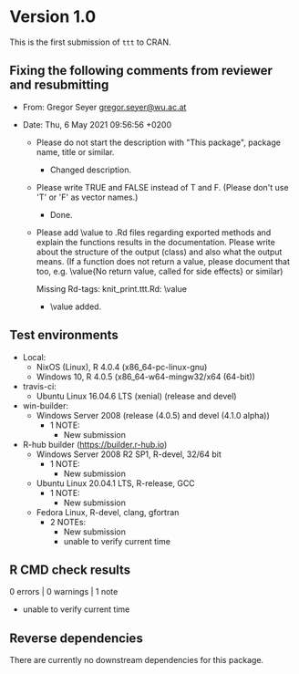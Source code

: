 # Version 1.0

This is the first submission of `ttt` to CRAN.

## Fixing the following comments from reviewer and resubmitting

* From: Gregor Seyer <gregor.seyer@wu.ac.at>
* Date: Thu, 6 May 2021 09:56:56 +0200

  - Please do not start the description with "This package", package name,
    title or similar.

    * Changed description.

  - Please write TRUE and FALSE instead of T and F. (Please don't use 'T' or
    'F' as vector names.)

    * Done.

  - Please add \value to .Rd files regarding exported methods and explain the
    functions results in the documentation. Please write about the structure of
    the output (class) and also what the output means. (If a function does not
    return a value, please document that too, e.g. \value{No return value,
    called for side effects} or similar)

    Missing Rd-tags:
    knit_print.ttt.Rd: \value

    * \value added.

## Test environments

* Local:
  - NixOS (Linux), R 4.0.4 (x86_64-pc-linux-gnu)
  - Windows 10, R 4.0.5 (x86_64-w64-mingw32/x64 (64-bit))
* travis-ci:
  - Ubuntu Linux 16.04.6 LTS (xenial) (release and devel)
* win-builder:
  - Windows Server 2008 (release (4.0.5) and devel (4.1.0 alpha))
    - 1 NOTE:
      * New submission
* R-hub builder (https://builder.r-hub.io)
  - Windows Server 2008 R2 SP1, R-devel, 32/64 bit
    - 1 NOTE:
      * New submission
  - Ubuntu Linux 20.04.1 LTS, R-release, GCC
    - 1 NOTE:
      * New submission
  - Fedora Linux, R-devel, clang, gfortran
    - 2 NOTEs:
      * New submission
      * unable to verify current time

## R CMD check results

0 errors | 0 warnings | 1 note

* unable to verify current time

## Reverse dependencies

There are currently no downstream dependencies for this package.
